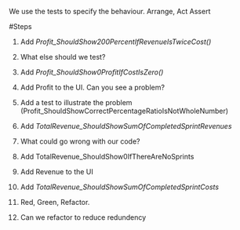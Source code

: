 We use the tests to specify the behaviour. 
Arrange, Act Assert


#Steps

1. Add *Profit_ShouldShow200PercentIfRevenueIsTwiceCost()*
1. What else should we test?
1. Add *Profit_ShouldShow0ProfitIfCostIsZero()*
1. Add Profit to the UI. Can you see a problem?
1. Add a test to illustrate the problem (Profit_ShouldShowCorrectPercentageRatioIsNotWholeNumber)

1. Add *TotalRevenue_ShouldShowSumOfCompletedSprintRevenues*
1. What could go wrong with our code?
1. Add TotalRevenue_ShouldShow0IfThereAreNoSprints
1. Add Revenue to the UI
1. Add *TotalRevenue_ShouldShowSumOfCompletedSprintCosts*
1. Red, Green, Refactor. 
1. Can we refactor to reduce redundency


